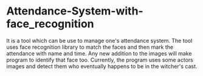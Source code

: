 # Attendance-System-with-face_recognition
It is a tool which can be use to manage one's attendance system. 
The tool uses face recognition  library to match the faces and then mark the attendance with name and time. 
Any new addition to the images will make program to identify that face too.
Currently, the program uses some actors images and detect them who eventually happens to be in the witcher's cast.
